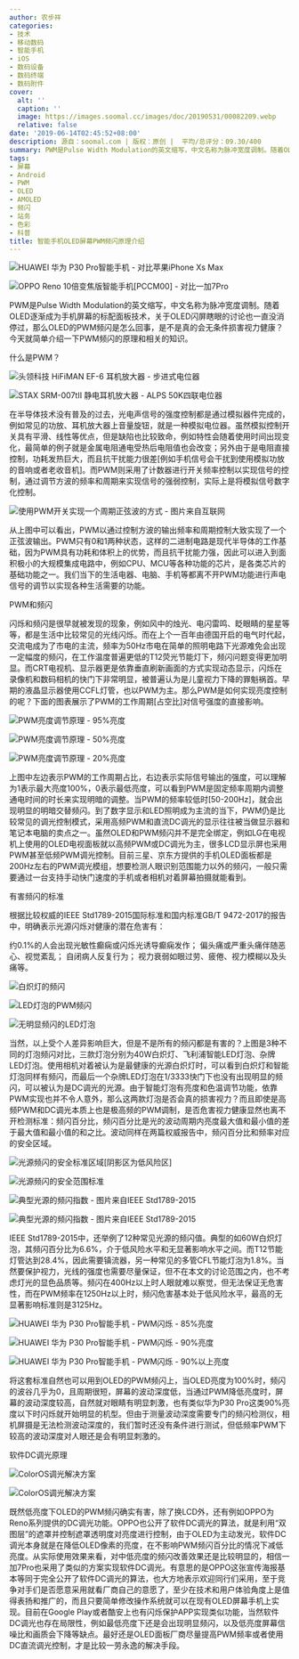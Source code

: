 ```yaml
---
author: 农步祥
categories:
- 技术
- 移动数码
- 智能手机
- iOS
- 数码设备
- 数码终端
- 数码附件
cover:
  alt: ''
  caption: ''
  image: https://images.soomal.cc/images/doc/20190531/00082209.webp
  relative: false
date: '2019-06-14T02:45:52+08:00'
description: 源自：soomal.com | 版权：原创 |  平均/总评分：09.30/400
summary: PWM是Pulse Width Modulation的英文缩写，中文名称为脉冲宽度调制。随着OLED逐渐成为手机屏幕的标配面板技术，关于OLED闪屏瞎眼的讨论也一直没消停过，那么OLED的PWM频闪是怎么回事，是不是真的会无条件损害视力健康？今天就简单介绍一下PWM频闪的原理和相关的知识。
tags:
- 屏幕
- Android
- PWM
- OLED
- AMOLED
- 频闪
- 站务
- 色彩
- 科普
title: 智能手机OLED屏幕PWM频闪原理介绍
---
```


![HUAWEI 华为 P30 Pro智能手机 - 对比苹果iPhone Xs Max](https://images.soomal.cc/images/doc/20190428/00081500_01.webp)



![OPPO Reno 10倍变焦版智能手机[PCCM00] - 对比一加7Pro](https://images.soomal.cc/images/doc/20190531/00082209_01.webp)



PWM是Pulse Width Modulation的英文缩写，中文名称为脉冲宽度调制。随着OLED逐渐成为手机屏幕的标配面板技术，关于OLED闪屏瞎眼的讨论也一直没消停过，那么OLED的PWM频闪是怎么回事，是不是真的会无条件损害视力健康？今天就简单介绍一下PWM频闪的原理和相关的知识。



什么是PWM？



![头领科技 HiFiMAN EF-6 耳机放大器 - 步进式电位器](https://images.soomal.cc/images/doc/20131211/00038398_01.webp)



![STAX SRM-007tII 静电耳机放大器 - ALPS 50K四联电位器](https://images.soomal.cc/images/doc/20130810/00034488_01.webp)



在半导体技术没有普及的过去，光电声信号的强度控制都是通过模拟器件完成的，例如常见的功放、耳机放大器上音量旋钮，就是一种模拟电位器。虽然模拟控制开关具有平滑、线性等优点，但是缺陷也比较致命，例如特性会随着使用时间出现变化，最简单的例子就是金属电阻通电受热后电阻值也会改变；另外由于是电阻直接控制，功耗发热巨大，而且抗干扰能力很差[例如手机信号会干扰到使用模拟功放的音响或者老收音机]。而PWM则采用了计数器进行开关频率控制以实现信号的控制，通过调节方波的频率和周期来实现信号的强弱控制，实际上是将模拟信号数字化控制。



![使用PWM开关实现一个周期正弦波的方式 - 图片来自互联网](https://images.soomal.cc/images/doc/20190614/00082364.webp)



从上图中可以看出，PWM以通过控制方波的输出频率和周期控制大致实现了一个正弦波输出。PWM只有0和1两种状态，这样的二进制电路是现代半导体的工作基础，因为PWM具有功耗和体积上的优势，而且抗干扰能力强，因此可以进入到面积极小的大规模集成电路中，例如CPU、MCU等各种功能的芯片，是各类芯片的基础功能之一。我们当下的生活电器、电脑、手机等都离不开PWM功能进行声电信号的调节以实现各种生活需要的功能。



PWM和频闪



闪烁和频闪是很早就被发现的现象，例如风中的烛光、电闪雷鸣、眨眼睛的星星等等，都是生活中比较常见的光线闪烁。而在上个一百年由德国开启的电气时代起，交流电成为了市电的主流，频率为50Hz市电在简单的照明电路下光源难免会出现一定幅度的频闪，在工作温度普遍更低的T12荧光节能灯下，频闪问题变得更加明显。而CRT电视机、显示器更是依靠垂直刷新画面的方式实现动态显示，闪烁在录像机和数码相机的快门下非常明显，被普遍认为是儿童视力下降的罪魁祸首。早期的液晶显示器使用CCFL灯管，也以PWM为主。那么PWM是如何实现亮度控制的呢？下面的图表展示了PWM的工作周期[占空比]对信号强度的直接影响。



![PWM亮度调节原理 - 95%亮度](https://images.soomal.cc/images/doc/20190614/00082368_01.webp)



![PWM亮度调节原理 - 50%亮度](https://images.soomal.cc/images/doc/20190614/00082369_01.webp)



![PWM亮度调节原理 - 20%亮度](https://images.soomal.cc/images/doc/20190614/00082370_01.webp)



上图中左边表示PWM的工作周期占比，右边表示实际信号输出的强度，可以理解为1表示最大亮度100%，0表示最低亮度，可以看到PWM是固定频率周期内调整通电时间的时长来实现明暗的调整。当PWM的频率较低时[50-200Hz]，就会出现明显的明暗交替频闪。到了数字显示和LED照明成为主流的当下，PWM仍是比较常见的调光控制模式，采用高频PWM和直流DC调光的显示往往被当做显示器和笔记本电脑的卖点之一。虽然OLED和PWM频闪并不是完全绑定，例如LG在电视机上使用的OLED电视面板就以高频PWM或DC调光为主，很多LCD显示屏也采用PWM甚至低频PWM调光控制。目前三星、京东方提供的手机OLED面板都是200Hz左右的PWM调光模组，想要检测人眼识别范围能力以外的频闪，一般只需要通过一台支持手动快门速度的手机或者相机对着屏幕拍摄就能看到。



有害频闪的标准



根据比较权威的IEEE Std1789-2015国际标准和国内标准GB/T 9472-2017的报告中，明确表示光源闪烁对健康的潜在危害有：



约0.1%的人会出现光敏性癫痫或闪烁光诱导癫痫发作；
偏头痛或严重头痛伴随恶心、视觉紊乱；
 自闭病人反复行为；
  视力衰弱如眼过劳、疲倦、视力模糊以及头痛等。



![白炽灯的频闪](https://images.soomal.cc/images/doc/20190614/00082365_01.webp)



![LED灯泡的PWM频闪](https://images.soomal.cc/images/doc/20190614/00082366_01.webp)



![无明显频闪的LED灯泡](https://images.soomal.cc/images/doc/20190614/00082367_01.webp)



当然，以上受个人差异影响巨大，但是不是所有的频闪都是有害的？上图是3种不同的灯泡频闪对比，三款灯泡分别为40W白炽灯、飞利浦智能LED灯泡、杂牌LED灯泡。使用相机对着被认为是最健康的光源白炽灯时，可以看到白炽灯和智能灯泡同样有频闪，而最后一个杂牌LED灯泡在1/3333快门下也没有出现明显的频闪，可以被认为是DC调光的光源。由于智能灯泡有亮度和色温调节功能，依靠PWM实现也并不令人意外，那么这两款灯泡是否会真的损害视力？而且即使是高频PWM和DC调光本质上也是极高频的PWM调制，是否危害视力健康显然也离不开检测标准：频闪百分比，频闪百分比是光的波动周期内亮度最大值和最小值的差于最大值和最小值的和之比。波动同样在两篇权威报告中，频闪百分比和频率对应的安全区域。



![光源频闪的安全标准区域[阴影区为低风险区]](https://images.soomal.cc/images/doc/20190614/00082371_01.webp)



![光源频闪的安全范围标准](https://images.soomal.cc/images/doc/20190614/00082372_01.webp)



![典型光源的频闪指数 - 图片来自IEEE Std1789-2015](https://images.soomal.cc/images/doc/20190614/00082373_01.webp)



![典型光源的频闪指数 - 图片来自IEEE Std1789-2015](https://images.soomal.cc/images/doc/20190614/00082374_01.webp)



IEEE Std1789-2015中，还举例了12种常见光源的频闪值。典型的如60W白炽灯泡，其频闪百分比为6.6%，介于低风险水平和无显著影响水平之间。而T12节能灯管达到28.4%，因此需要镇流器，另一种常见的多管CFL节能灯泡为1.8%。当然要保护视力，光线的强度也需要尽量保证，但不在本文的讨论范围之内，也不考虑灯光的显色品质等。频闪在400Hz以上时人眼就难以察觉，但无法保证无危害性，而在PWM频率在1250Hz以上时，频闪危害基本处于低风险水平，最高的无显著影响标准则是3125Hz。



![HUAWEI 华为 P30 Pro智能手机 - PWM闪烁 - 85%亮度](https://images.soomal.cc/images/doc/20190505/00081533_01.webp)



![HUAWEI 华为 P30 Pro智能手机 - PWM闪烁 - 90%亮度](https://images.soomal.cc/images/doc/20190505/00081534_01.webp)



![HUAWEI 华为 P30 Pro智能手机 - PWM闪烁 - 90%以上亮度](https://images.soomal.cc/images/doc/20190505/00081535_01.webp)



将这套标准自然也可以用到OLED的PWM频闪上，当OLED亮度为100%时，频闪的波谷几乎为0，且周期很短，屏幕的波动深度低，当通过PWM降低亮度时，屏幕的波动深度较高，自然就对眼睛有明显刺激，也有类似华为P30 Pro这类90%亮度以下时闪烁就开始明显的机型。但由于测量波动深度需要专门的频闪检测仪，相机屏摄是无法检测波动深度的，我们暂时还没有条件进行测试，但低频率PWM下较高的波动深度对人眼还是会有明显刺激的。



软件DC调光原理



![ColorOS调光解决方案](https://images.soomal.cc/images/doc/20190614/00082375_01.webp)



![ColorOS调光解决方案](https://images.soomal.cc/images/doc/20190614/00082376_01.webp)



既然低亮度下OLED的PWM频闪确实有害，除了换LCD外，还有例如OPPO为Reno系列提供的DC调光功能。OPPO也公开了软件DC调光的算法，就是利用“双图层”的遮罩并控制遮罩透明度对亮度进行控制，由于OLED为主动发光，软件DC调光本身就是在降低OLED像素的亮度，在不影响PWM频闪百分比的情况下减低亮度。从实际使用效果来看，对中低亮度的频闪改善效果还是比较明显的，相信一加7Pro也采用了类似的方案实现软件DC调光。有意思的是OPPO这张宣传海报基本等同于完全公开了软件DC调光的算法，也大方地表示欢迎同行们采用，至于竞争对手们是否愿意采用就看厂商自己的意愿了，至少在技术和用户体验角度上是值得表扬和推广的，而且只要简单修改操作系统就可以在现有OLED屏幕手机上实现。目前在Google Play或者酷安上也有闪烁保护APP实现类似功能，当然软件DC调光也存在局限性，例如最低亮度下还是会出现明显频闪，以及低亮度屏幕信噪比和画质会下降等缺点。最好还是OLED面板厂商尽量提高PWM频率或者使用DC直流调光控制，才是比较一劳永逸的解决手段。